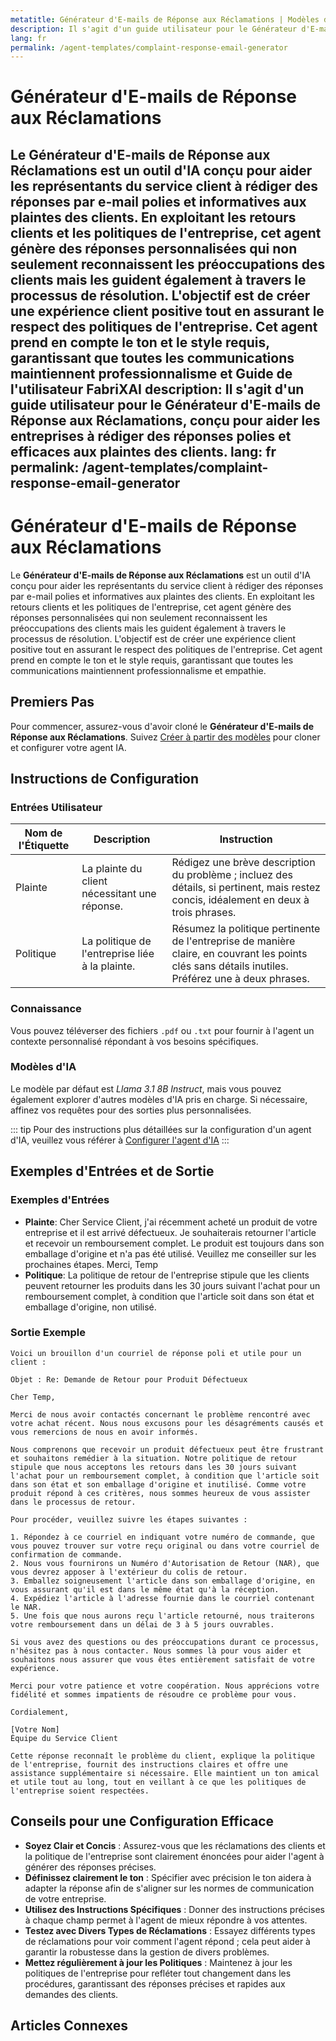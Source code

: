 ```yaml
---
metatitle: Générateur d'E-mails de Réponse aux Réclamations | Modèles d'Agents | Guide de l'Utilisateur FabriXAI
description: Il s'agit d'un guide utilisateur pour le Générateur d'E-mails de Réponse aux Réclamations, conçu pour aider les entreprises à rédiger des réponses polies et efficaces aux plaintes des clients.
lang: fr
permalink: /agent-templates/complaint-response-email-generator
---
```


# Générateur d'E-mails de Réponse aux Réclamations

Le **Générateur d'E-mails de Réponse aux Réclamations** est un outil d'IA conçu pour aider les représentants du service client à rédiger des réponses par e-mail polies et informatives aux plaintes des clients. En exploitant les retours clients et les politiques de l'entreprise, cet agent génère des réponses personnalisées qui non seulement reconnaissent les préoccupations des clients mais les guident également à travers le processus de résolution. L'objectif est de créer une expérience client positive tout en assurant le respect des politiques de l'entreprise. Cet agent prend en compte le ton et le style requis, garantissant que toutes les communications maintiennent professionnalisme et Guide de l'utilisateur FabriXAI
description: Il s'agit d'un guide utilisateur pour le Générateur d'E-mails de Réponse aux Réclamations, conçu pour aider les entreprises à rédiger des réponses polies et efficaces aux plaintes des clients.
lang: fr
permalink: /agent-templates/complaint-response-email-generator
---

# Générateur d'E-mails de Réponse aux Réclamations

Le **Générateur d'E-mails de Réponse aux Réclamations** est un outil d'IA conçu pour aider les représentants du service client à rédiger des réponses par e-mail polies et informatives aux plaintes des clients. En exploitant les retours clients et les politiques de l'entreprise, cet agent génère des réponses personnalisées qui non seulement reconnaissent les préoccupations des clients mais les guident également à travers le processus de résolution. L'objectif est de créer une expérience client positive tout en assurant le respect des politiques de l'entreprise. Cet agent prend en compte le ton et le style requis, garantissant que toutes les communications maintiennent professionnalisme et empathie.

## Premiers Pas

Pour commencer, assurez-vous d'avoir cloné le **Générateur d'E-mails de Réponse aux Réclamations**. Suivez [Créer à partir des modèles](/fr/create-from-templates/) pour cloner et configurer votre agent IA.

## Instructions de Configuration

### Entrées Utilisateur

| Nom de l'Étiquette | Description                                            | Instruction                                                                                                                      |
| ------------------- | ------------------------------------------------------ | -------------------------------------------------------------------------------------------------------------------------------- |
| Plainte            | La plainte du client nécessitant une réponse.         | Rédigez une brève description du problème ; incluez des détails, si pertinent, mais restez concis, idéalement en deux à trois phrases. |
| Politique           | La politique de l'entreprise liée à la plainte.       | Résumez la politique pertinente de l'entreprise de manière claire, en couvrant les points clés sans détails inutiles. Préférez une à deux phrases. |

### Connaissance

Vous pouvez téléverser des fichiers `.pdf` ou `.txt` pour fournir à l'agent un contexte personnalisé répondant à vos besoins spécifiques.

### Modèles d'IA

Le modèle par défaut est *Llama 3.1 8B Instruct*, mais vous pouvez également explorer d'autres modèles d'IA pris en charge. Si nécessaire, affinez vos requêtes pour des sorties plus personnalisées.

::: tip
Pour des instructions plus détaillées sur la configuration d'un agent d'IA, veuillez vous référer à [Configurer l'agent d'IA](/fr/configurer-ai-agent/)
:::

## Exemples d'Entrées et de Sortie

### Exemples d'Entrées

- **Plainte**: Cher Service Client, j'ai récemment acheté un produit de votre entreprise et il est arrivé défectueux. Je souhaiterais retourner l'article et recevoir un remboursement complet. Le produit est toujours dans son emballage d'origine et n'a pas été utilisé. Veuillez me conseiller sur les prochaines étapes. Merci, Temp
- **Politique**: La politique de retour de l'entreprise stipule que les clients peuvent retourner les produits dans les 30 jours suivant l'achat pour un remboursement complet, à condition que l'article soit dans son état et emballage d'origine, non utilisé.

### Sortie Exemple

```
Voici un brouillon d'un courriel de réponse poli et utile pour un client :

Objet : Re: Demande de Retour pour Produit Défectueux

Cher Temp,

Merci de nous avoir contactés concernant le problème rencontré avec votre achat récent. Nous nous excusons pour les désagréments causés et vous remercions de nous en avoir informés.

Nous comprenons que recevoir un produit défectueux peut être frustrant et souhaitons remédier à la situation. Notre politique de retour stipule que nous acceptons les retours dans les 30 jours suivant l'achat pour un remboursement complet, à condition que l'article soit dans son état et son emballage d'origine et inutilisé. Comme votre produit répond à ces critères, nous sommes heureux de vous assister dans le processus de retour.

Pour procéder, veuillez suivre les étapes suivantes :

1. Répondez à ce courriel en indiquant votre numéro de commande, que vous pouvez trouver sur votre reçu original ou dans votre courriel de confirmation de commande.
2. Nous vous fournirons un Numéro d'Autorisation de Retour (NAR), que vous devrez apposer à l'extérieur du colis de retour.
3. Emballez soigneusement l'article dans son emballage d'origine, en vous assurant qu'il est dans le même état qu'à la réception.
4. Expédiez l'article à l'adresse fournie dans le courriel contenant le NAR.
5. Une fois que nous aurons reçu l'article retourné, nous traiterons votre remboursement dans un délai de 3 à 5 jours ouvrables.

Si vous avez des questions ou des préoccupations durant ce processus, n'hésitez pas à nous contacter. Nous sommes là pour vous aider et souhaitons nous assurer que vous êtes entièrement satisfait de votre expérience.

Merci pour votre patience et votre coopération. Nous apprécions votre fidélité et sommes impatients de résoudre ce problème pour vous.

Cordialement,

[Votre Nom]
Équipe du Service Client

Cette réponse reconnaît le problème du client, explique la politique de l'entreprise, fournit des instructions claires et offre une assistance supplémentaire si nécessaire. Elle maintient un ton amical et utile tout au long, tout en veillant à ce que les politiques de l'entreprise soient respectées.
```

## Conseils pour une Configuration Efficace

- **Soyez Clair et Concis** : Assurez-vous que les réclamations des clients et la politique de l'entreprise sont clairement énoncées pour aider l'agent à générer des réponses précises.
- **Définissez clairement le ton** : Spécifier avec précision le ton aidera à adapter la réponse afin de s'aligner sur les normes de communication de votre entreprise.
- **Utilisez des Instructions Spécifiques** : Donner des instructions précises à chaque champ permet à l'agent de mieux répondre à vos attentes.
- **Testez avec Divers Types de Réclamations** : Essayez différents types de réclamations pour voir comment l'agent répond ; cela peut aider à garantir la robustesse dans la gestion de divers problèmes.
- **Mettez régulièrement à jour les Politiques** : Maintenez à jour les politiques de l'entreprise pour refléter tout changement dans les procédures, garantissant des réponses précises et rapides aux demandes des clients.

## Articles Connexes
